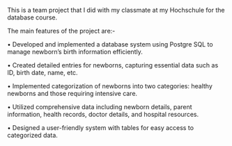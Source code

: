 This is a team project that I did with my classmate at my Hochschule for the database course.

The main features of the project are:-

• Developed and implemented a database system using Postgre SQL to manage newborn’s birth information efficiently.

• Created detailed entries for newborns, capturing essential data such as ID, birth date, name, etc.

• Implemented categorization of newborns into two categories: healthy newborns and those requiring intensive care.

• Utilized comprehensive data including newborn details, parent information, health records, doctor details, and hospital resources.

• Designed a user-friendly system with tables for easy access to categorized data.

